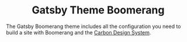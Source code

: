 <h1 align="center">
  Gatsby Theme Boomerang
</h1>

The Gatsby Boomerang theme includes all the configuration you need to build a site with Boomerang and the [Carbon Design System](https://www.carbondesignsystem.com).
